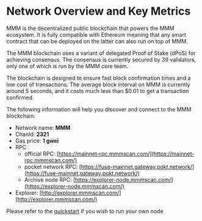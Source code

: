 # Network Overview and Key Metrics

MMM is the decentralized public blockchain that powers the MMM ecosystem. It is fully compatible with Ethereum meaning that any smart contract that can be deployed on the latter can also run on top of MMM.

The MMM blockchain uses a variant of delegated Proof of Stake \(dPoS\) for achieving consensus. The consensus is currently secured by 39 validators, only one of which is run by the MMM core team.

The blockchain is designed to ensure fast block confirmation times and a low cost of transactions. The average block interval on MMM is currently around 5 seconds, and it costs much less than $0.01 to get a transaction confirmed.

The following information will help you discover and connect to the MMM blockchain:   

* Network name: **MMM**
* ChanId: **2321**
* Gas price: **1 gwei**
* RPC
  * official RPC: [https://mainnet-rpc.mmmscan.com/](https://mainnet-rpc.mmmscan.com/)
  * pocket network RPC: [https://fuse-mainnet.gateway.pokt.network/](https://fuse-mainnet.gateway.pokt.network/)
  * Archive node RPC:  [https://explorer-node.mmmscan.com/](https://explorer-node.mmmscan.com/)
* Explorer: [http://explorer.mmmscan.com/](http://explorer.mmmscan.com/)

Please refer to the [quickstart](https://github.com/fkt20/FAKTNetwork/#using-quickstart) if you wish to run your own node

